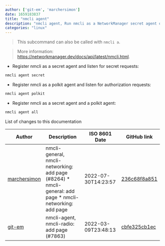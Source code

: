 ```yaml
---
author: ['git-em', 'marchersimon']
date: 1659183837
title: "nmcli agent"
description: "nmcli agent, Run nmcli as a NetworkManager secret agent or polkit agent."
categories: "linux"
---
```

> This subcommand can also be called with `nmcli a`.

> More information: <https://networkmanager.dev/docs/api/latest/nmcli.html>.

- Register nmcli as a secret agent and listen for secret requests:

```bash
nmcli agent secret
```

- Register nmcli as a polkit agent and listen for authorization requests:

```bash
nmcli agent polkit
```

- Register nmcli as a secret agent and a polkit agent:

```bash
nmcli agent all
```
List of changes to this documentation


Author | Description | ISO 8601 Date | GitHub link
------|-----|-----|-----
[marchersimon](mailto:50295997+marchersimon@users.noreply.github.com) | nmcli-general, nmcli-networking: add page (#8264) * nmcli-general: add page * nmcli-networking: add page | 2022-07-30T14:23:57 | [236c68f8a851](https://github.com/tldr-pages/tldr/commit/236c68f8a8518255b7ca43f17ebe6390430cf853)
[git-em](mailto:56173216+git-em@users.noreply.github.com) | nmcli-agent, nmcli-radio: add page (#7863) | 2022-03-09T23:48:13 | [cbfe325cb1ec](https://github.com/tldr-pages/tldr/commit/cbfe325cb1ec1221e5d16fcf9c9da5cc27a3d408)

